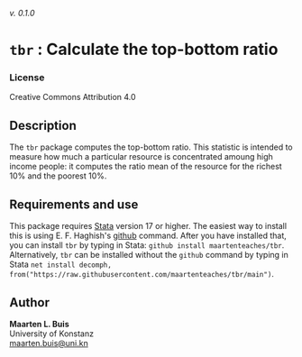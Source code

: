 _v. 0.1.0_  

`tbr` : Calculate the top-bottom ratio
===============================================================

### License
Creative Commons Attribution 4.0

## Description

The `tbr` package computes the top-bottom ratio. This statistic is intended to 
measure how much a particular resource is concentrated amoung high income 
people: it computes the ratio mean of the resource for the richest 10% and the 
poorest 10%.

## Requirements and use

This package requires [Stata](https://www.stata.com) version 17 or higher. The 
easiest way to install this is using E. F. Haghish's 
[github](https://haghish.github.io/github/) command. After you have installed 
that, you can install `tbr` by typing in Stata: 
`github install maartenteaches/tbr`. Alternatively, `tbr` can be 
installed without the `github` command by typing in Stata 
`net install decomph, from("https://raw.githubusercontent.com/maartenteaches/tbr/main")`.


Author
------

**Maarten L. Buis**  
University of Konstanz  
maarten.buis@uni.kn  